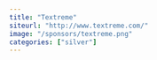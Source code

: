```yaml
---
title: "Textreme"
siteurl: "http://www.textreme.com/"
image: "/sponsors/textreme.png"
categories: ["silver"]
---
```


